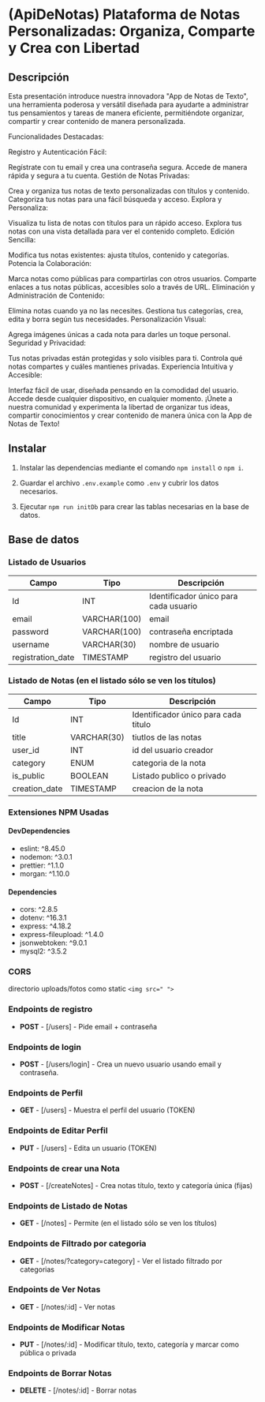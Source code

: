 # (ApiDeNotas) Plataforma de Notas Personalizadas: Organiza, Comparte y Crea con Libertad


## Descripción

Esta presentación introduce nuestra innovadora "App de Notas de Texto", una herramienta poderosa y versátil diseñada para ayudarte a administrar tus pensamientos y tareas de manera eficiente, permitiéndote organizar, compartir y crear contenido de manera personalizada.

Funcionalidades Destacadas:

Registro y Autenticación Fácil:

Regístrate con tu email y crea una contraseña segura.
Accede de manera rápida y segura a tu cuenta.
Gestión de Notas Privadas:

Crea y organiza tus notas de texto personalizadas con títulos y contenido.
Categoriza tus notas para una fácil búsqueda y acceso.
Explora y Personaliza:

Visualiza tu lista de notas con títulos para un rápido acceso.
Explora tus notas con una vista detallada para ver el contenido completo.
Edición Sencilla:

Modifica tus notas existentes: ajusta títulos, contenido y categorías.
Potencia la Colaboración:

Marca notas como públicas para compartirlas con otros usuarios.
Comparte enlaces a tus notas públicas, accesibles solo a través de URL.
Eliminación y Administración de Contenido:

Elimina notas cuando ya no las necesites.
Gestiona tus categorías, crea, edita y borra según tus necesidades.
Personalización Visual:

Agrega imágenes únicas a cada nota para darles un toque personal.
Seguridad y Privacidad:

Tus notas privadas están protegidas y solo visibles para ti.
Controla qué notas compartes y cuáles mantienes privadas.
Experiencia Intuitiva y Accesible:

Interfaz fácil de usar, diseñada pensando en la comodidad del usuario.
Accede desde cualquier dispositivo, en cualquier momento.
¡Únete a nuestra comunidad y experimenta la libertad de organizar tus ideas, compartir conocimientos y crear contenido de manera única con la App de Notas de Texto!

## Instalar

1. Instalar las dependencias mediante el comando `npm install` o `npm i`.

2. Guardar el archivo `.env.example` como `.env` y cubrir los datos necesarios.

3. Ejecutar `npm run initDb` para crear las tablas necesarias en la base de datos.


## Base de datos

### Listado de Usuarios

| Campo       | Tipo        | Descripción                                    |
| ----------- | ----------- | ---------------------------------------------- |
| Id          | INT         | Identificador único para cada usuario          |
| email       | VARCHAR(100)| email                                          |
| password    | VARCHAR(100)| contraseña encriptada                          |
| username    | VARCHAR(30) | nombre de usuario                              |
| registration_date | TIMESTAMP |  registro del usuario                      |


### Listado de Notas (en el listado sólo se ven los títulos)

| Campo       | Tipo        | Descripción                                    |
| ----------- | ----------- | ---------------------------------------------- |
| Id          | INT         | Identificador único para cada titulo           |
| title       | VARCHAR(30) | tiutlos de las notas                           |
| user_id     | INT         | id del usuario creador                         |
| category    | ENUM        | categoria de la nota                           |
| is_public   | BOOLEAN     | Listado publico o privado                      |
| creation_date | TIMESTAMP | creacion de la nota                            |

### Extensiones NPM Usadas

#### DevDependencies

- eslint: ^8.45.0
- nodemon: ^3.0.1
- prettier: ^1.1.0
- morgan: ^1.10.0

#### Dependencies

- cors: ^2.8.5
- dotenv: ^16.3.1
- express: ^4.18.2
- express-fileupload: ^1.4.0
- jsonwebtoken: ^9.0.1
- mysql2: ^3.5.2


### CORS 

directorio uploads/fotos como static `<img src=" ">`

### **Endpoints de registro** 
- **POST** - [/users] - Pide email + contraseña

### **Endpoints de login** 
- **POST** - [/users/login] - Crea un nuevo usuario usando email y contraseña.

### **Endpoints de Perfil** 
- **GET** - [/users] -  Muestra el perfil del usuario (TOKEN) 

### **Endpoints de Editar Perfil** 
- **PUT** - [/users] - Edita un usuario (TOKEN)

### **Endpoints de crear una Nota**
- **POST** - [/createNotes] - Crea notas título, texto y categoría única (fijas)

### **Endpoints de Listado de Notas**
- **GET** - [/notes] - Permite (en el listado sólo se ven los títulos) 

### **Endpoints de Filtrado por categoria**
- **GET** - [/notes/?category=category] - Ver el listado filtrado por categorias

### **Endpoints de Ver Notas**  
- **GET** - [/notes/:id] - Ver notas

### **Endpoints de Modificar Notas**  
- **PUT** - [/notes/:id] - Modificar título, texto, categoría y marcar como pública o privada

### **Endpoints de Borrar Notas**  
- **DELETE** - [/notes/:id] - Borrar notas


